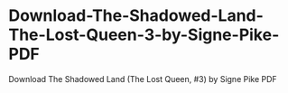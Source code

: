 # Download-The-Shadowed-Land-The-Lost-Queen-3-by-Signe-Pike-PDF
Download The Shadowed Land (The Lost Queen, #3) by Signe Pike PDF
